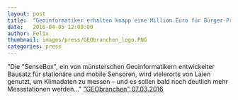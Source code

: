 ```yaml
---
layout: post
title:  "Geoinformatiker erhalten knapp eine Million Euro für Bürger-Projekt „SenseBox“"
date:   2016-04-05 12:00:00
author: Felix
thumbnail: images/press/GEObranchen_logo.PNG
categories: press
---
```

"Die "SenseBox", ein von münsterschen Geoinformatikern entwickelter Bausatz für stationäre und mobile Sensoren, wird vielerorts von Laien genutzt, um Klimadaten zu messen – und es sollen bald noch deutlich mehr Messstationen werden..."
<a href="https://www.geobranchen.de" target="_blank">"GEObranchen" 07.03.2016</a>
